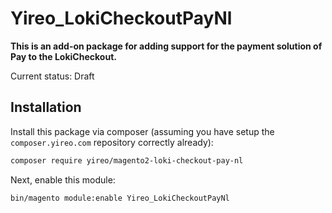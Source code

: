 # Yireo_LokiCheckoutPayNl

**This is an add-on package for adding support for the payment solution of Pay to the LokiCheckout.**

Current status: Draft

## Installation
Install this package via composer (assuming you have setup the `composer.yireo.com` repository correctly already):
```bash
composer require yireo/magento2-loki-checkout-pay-nl
```

Next, enable this module:
```bash
bin/magento module:enable Yireo_LokiCheckoutPayNl
```

